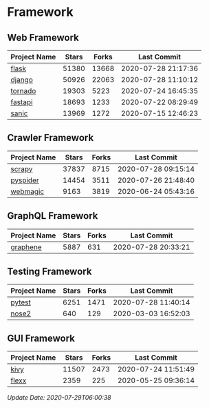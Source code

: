 # Framework

## Web Framework

| Project Name | Stars | Forks | Last Commit |
| ------------ | ----- | ----- | ----------- |
| [flask](https://github.com/pallets/flask) | 51380 | 13668 | 2020-07-28 21:17:36 |
| [django](https://github.com/django/django) | 50926 | 22063 | 2020-07-28 11:10:12 |
| [tornado](https://github.com/tornadoweb/tornado) | 19303 | 5223 | 2020-07-24 16:45:35 |
| [fastapi](https://github.com/tiangolo/fastapi) | 18693 | 1233 | 2020-07-22 08:29:49 |
| [sanic](https://github.com/huge-success/sanic) | 13969 | 1272 | 2020-07-15 12:46:23 |

## Crawler Framework

| Project Name | Stars | Forks | Last Commit |
| ------------ | ----- | ----- | ----------- |
| [scrapy](https://github.com/scrapy/scrapy) | 37837 | 8715 | 2020-07-28 09:15:14 |
| [pyspider](https://github.com/binux/pyspider) | 14454 | 3511 | 2020-07-26 21:48:40 |
| [webmagic](https://github.com/code4craft/webmagic) | 9163 | 3819 | 2020-06-24 05:43:16 |

## GraphQL Framework

| Project Name | Stars | Forks | Last Commit |
| ------------ | ----- | ----- | ----------- |
| [graphene](https://github.com/graphql-python/graphene) | 5887 | 631 | 2020-07-28 20:33:21 |

## Testing Framework

| Project Name | Stars | Forks | Last Commit |
| ------------ | ----- | ----- | ----------- |
| [pytest](https://github.com/pytest-dev/pytest) | 6251 | 1471 | 2020-07-28 11:40:14 |
| [nose2](https://github.com/nose-devs/nose2) | 640 | 129 | 2020-03-03 16:52:03 |

## GUI Framework

| Project Name | Stars | Forks | Last Commit |
| ------------ | ----- | ----- | ----------- |
| [kivy](https://github.com/kivy/kivy) | 11507 | 2473 | 2020-07-24 11:51:49 |
| [flexx](https://github.com/flexxui/flexx) | 2359 | 225 | 2020-05-25 09:36:14 |

*Update Date: 2020-07-29T06:00:38*